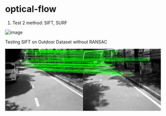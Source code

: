 # optical-flow
1) Test 2 method: SIFT, SURF

![image](https://user-images.githubusercontent.com/45755087/117583371-fdd3e100-b130-11eb-80dd-f939028ef0ca.png)

Testing SIFT on Outdoor Dataset without RANSAC

![image](https://github.com/dattrinh01/optical-flow/blob/master/result_final.jpg)
